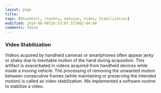 ```yaml
---
layout: page
title:
tags: [khushhall, chandra, mahajan, Video, Stabilization]
modified: 2014-08-08T20:53:07.573882-04:00
comments: false
---
```


### Video Stabilization

Videos acquired by handheld cameras or smartphones often appear jerky or shaky due to inevitable motion of the hand during acquisition. This artifact is exacerbated in videos acquired from handheld devices while inside a moving vehicle. The processing of removing the unwanted motion between consecutive frames (while maintaining or preserving the intended motion) is called as video stabilization. We implemented a software routine to stabilize a video. 

